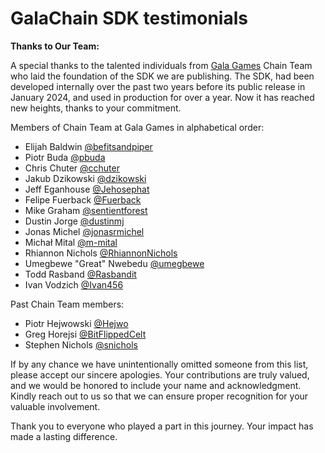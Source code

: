 # GalaChain SDK testimonials

**Thanks to Our Team:**

A special thanks to the talented individuals from [Gala Games](https://www.gala.com/) Chain Team who laid the foundation of the SDK we are publishing.
The SDK, had been developed internally over the past two years before its public release in January 2024, and used in production for over a year.
Now it has reached new heights, thanks to your commitment.

Members of Chain Team at Gala Games in alphabetical order:

- Elijah Baldwin [@befitsandpiper](https://github.com/befitsandpiper)
- Piotr Buda [@pbuda](https://github.com/pbuda)
- Chris Chuter [@cchuter](https://github.com/cchuter)
- Jakub Dzikowski [@dzikowski](https://github.com/dzikowski)
- Jeff Eganhouse [@Jehosephat](https://github.com/Jehosephat)
- Felipe Fuerback [@Fuerback](https://github.com/Fuerback)
- Mike Graham [@sentientforest](https://github.com/sentientforest)
- Dustin Jorge [@dustinmj](https://github.com/dustinmj)
- Jonas Michel [@jonasrmichel](https://github.com/jonasrmichel)
- Michał Mital [@m-mital](https://github.com/m-mital)
- Rhiannon Nichols [@RhiannonNichols](https://github.com/RhiannonNichols)
- Umegbewe "Great" Nwebedu [@umegbewe](https://github.com/umegbewe)
- Todd Rasband [@Rasbandit](https://github.com/Rasbandit)
- Ivan Vodzich [@Ivan456](https://github.com/Ivan456)

Past Chain Team members:

- Piotr Hejwowski [@Hejwo](https://github.com/Hejwo)
- Greg Horejsi [@BitFlippedCelt](https://github.com/BitFlippedCelt)
- Stephen Nichols [@snichols](https://github.com/snichols)

If by any chance we have unintentionally omitted someone from this list, please accept our sincere apologies.
Your contributions are truly valued, and we would be honored to include your name and acknowledgment.
Kindly reach out to us so that we can ensure proper recognition for your valuable involvement.

Thank you to everyone who played a part in this journey.
Your impact has made a lasting difference.
